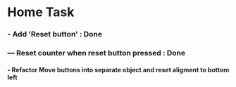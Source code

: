 # Home Task

### - Add 'Reset button' : Done

### — Reset counter when reset button pressed : Done

#### - Refactor  Move buttons into separate object and reset aligment to bottom left

